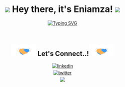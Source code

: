 <h1 align="center"><img src="https://media.giphy.com/media/hvRJCLFzcasrR4ia7z/giphy.gif" width="35"> <b>Hey    there,    it's Eniamza!   </b><img src="https://media.giphy.com/media/hvRJCLFzcasrR4ia7z/giphy.gif" width="35"></h1>

<p align="center">
<a href="https://git.io/typing-svg"><img src="https://readme-typing-svg.demolab.com?font=Rubik+Maps&size=27&duration=3000&pause=1000&center=true&random=false&width=435&height=60&lines=An+Automation+Designer;An+API+Wizard;A+Backend+Developer;A+Blockchain+Enthusiast;Self-Claimed+Dank+Memer+" alt="Typing SVG" /></a>
</p>



<br>
<div align='center'>

## <img src="https://github.com/0xAbdulKhalid/0xAbdulKhalid/raw/main/assets/mdImages/handshake.gif" width ="80"> <b> Let's Connect..!</b><img src="https://github.com/0xAbdulKhalid/0xAbdulKhalid/raw/main/assets/mdImages/handshake.gif" width ="80">




<a href="[https://www.linkedin.com/in/tashfeenazmaine/](https://www.linkedin.com/in/tashfeenazmaine/)" target="_blank">
<img src="https://img.shields.io/badge/linkedin:  Eniamza-%2300acee.svg?color=405DE6&style=for-the-badge&logo=linkedin&logoColor=white" alt=linkedin style="margin-bottom: 5px;"/>
</a>


<br>


<a href="[https://twitter.com/eniamza](https://twitter.com/eniamza)" target="_blank">
<img src="https://img.shields.io/badge/twitter:  Eniamza-%2300acee.svg?color=1DA1F2&style=for-the-badge&logo=twitter&logoColor=white" alt=twitter style="margin-bottom: 5px;"/>
</a>


<br>


<a href="mailto:eniamza0@gmail.com" target="_blank">
<img src="https://img.shields.io/badge/gmail:  eniamza-%23EA4335.svg?style=for-the-badge&logo=gmail&logoColor=white" t=mail style="margin-bottom: 5px;" />
</a>

	

</div>
